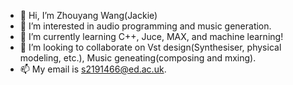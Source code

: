 - 👋 Hi, I’m Zhouyang Wang(Jackie)
- 👀 I’m interested in audio programming and music generation.
- 🌱 I’m currently learning C++, Juce, MAX, and machine learning!
- 💞️ I’m looking to collaborate on Vst design(Synthesiser, physical modeling, etc.), Music geneating(composing and mxing).
- 📫 My email is s2191466@ed.ac.uk.

<!---
zhouyang430/zhouyang430 is a ✨ special ✨ repository because its `README.md` (this file) appears on your GitHub profile.
You can click the Preview link to take a look at your changes.
--->
